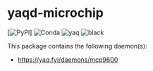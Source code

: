 # yaqd-microchip

[![PyPI](https://img.shields.io/pypi/v/yaqd-microchip)]
![Conda](https://img.shields.io/conda/vn/conda-forge/yaqd-microchip)
![yaq](https://img.shields.io/badge/framework-yaq-orange?link=https://yaq.fyi/)
![black](https://img.shields.io/badge/code--style-black-black?link=https://black.readthedocs.io/)

This package contains the following daemon(s):

- https://yaq.fyi/daemons/mcp9600